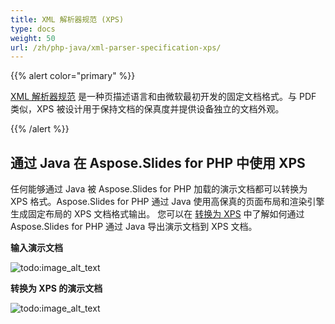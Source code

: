 ```yaml
---
title: XML 解析器规范 (XPS)
type: docs
weight: 50
url: /zh/php-java/xml-parser-specification-xps/
---
```


{{% alert color="primary" %}} 

[XML 解析器规范](https://en.wikipedia.org/wiki/Open_XML_Paper_Specification) 是一种页描述语言和由微软最初开发的固定文档格式。与 PDF 类似，XPS 被设计用于保持文档的保真度并提供设备独立的文档外观。 

{{% /alert %}} 

## **通过 Java 在 Aspose.Slides for PHP 中使用 XPS**
任何能够通过 Java 被 Aspose.Slides for PHP 加载的演示文档都可以转换为 XPS 格式。Aspose.Slides for PHP 通过 Java 使用高保真的页面布局和渲染引擎生成固定布局的 XPS 文档格式输出。
您可以在 [转换为 XPS](https://docs.aspose.com/slides/php-java/convert-powerpoint-to-xps/) 中了解如何通过 Aspose.Slides for PHP 通过 Java 导出演示文档到 XPS 文档。

**输入演示文档** 

![todo:image_alt_text](xml-parser-specification-xps_1.png)

**转换为 XPS 的演示文档** 

![todo:image_alt_text](xml-parser-specification-xps_2.png)